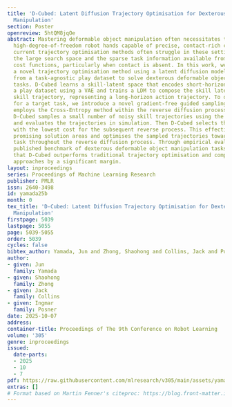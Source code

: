 ```yaml
---
title: 'D-Cubed: Latent Diffusion Trajectory Optimisation for Dexterous Deformable
  Manipulation'
section: Poster
openreview: 5htQM8jqOe
abstract: Mastering deformable object manipulation often necessitates the use of anthropomorphic,
  high-degree-of-freedom robot hands capable of precise, contact-rich control. However,
  current trajectory optimisation methods often struggle in these settings due to
  the large search space and the sparse task information available from shape-matching
  cost functions, particularly when contact is absent. In this work, we propose D-Cubed,
  a novel trajectory optimisation method using a latent diffusion model (LDM) trained
  from a task-agnostic play dataset to solve dexterous deformable object manipulation
  tasks. D-Cubed learns a skill-latent space that encodes short-horizon actions from
  a play dataset using a VAE and trains a LDM to compose the skill latents into a
  skill trajectory, representing a long-horizon action trajectory. To optimise a trajectory
  for a target task, we introduce a novel gradient-free guided sampling method that
  employs the Cross-Entropy method within the reverse diffusion process. In particular,
  D-Cubed samples a small number of noisy skill trajectories using the LDM for exploration
  and evaluates the trajectories in simulation. Then D-Cubed selects the trajectory
  with the lowest cost for the subsequent reverse process. This effectively explores
  promising solution areas and optimises the sampled trajectories towards a target
  task throughout the reverse diffusion process. Through empirical evaluation on a
  published benchmark of dexterous deformable object manipulation tasks, we demonstrate
  that D-Cubed outperforms traditional trajectory optimisation and competitive baseline
  approaches by a significant margin.
layout: inproceedings
series: Proceedings of Machine Learning Research
publisher: PMLR
issn: 2640-3498
id: yamada25b
month: 0
tex_title: 'D-Cubed: Latent Diffusion Trajectory Optimisation for Dexterous Deformable
  Manipulation'
firstpage: 5039
lastpage: 5055
page: 5039-5055
order: 5039
cycles: false
bibtex_author: Yamada, Jun and Zhong, Shaohong and Collins, Jack and Posner, Ingmar
author:
- given: Jun
  family: Yamada
- given: Shaohong
  family: Zhong
- given: Jack
  family: Collins
- given: Ingmar
  family: Posner
date: 2025-10-07
address:
container-title: Proceedings of The 9th Conference on Robot Learning
volume: '305'
genre: inproceedings
issued:
  date-parts:
  - 2025
  - 10
  - 7
pdf: https://raw.githubusercontent.com/mlresearch/v305/main/assets/yamada25b/yamada25b.pdf
extras: []
# Format based on Martin Fenner's citeproc: https://blog.front-matter.io/posts/citeproc-yaml-for-bibliographies/
---
```

